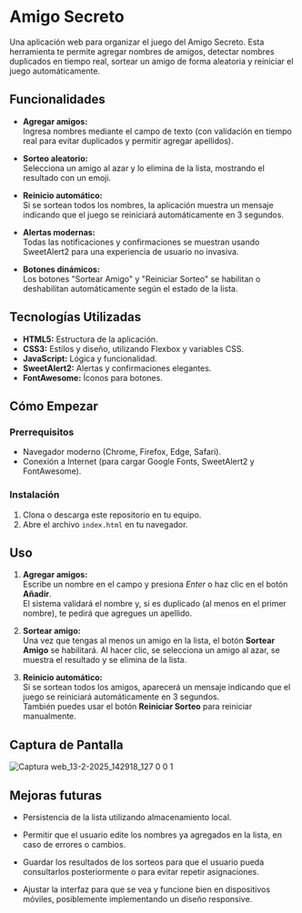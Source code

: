 # Amigo Secreto

Una aplicación web para organizar el juego del Amigo Secreto. Esta herramienta te permite agregar nombres de amigos, detectar nombres duplicados en tiempo real, sortear un amigo de forma aleatoria y reiniciar el juego automáticamente.

## Funcionalidades

- **Agregar amigos:**  
  Ingresa nombres mediante el campo de texto (con validación en tiempo real para evitar duplicados y permitir agregar apellidos).

- **Sorteo aleatorio:**  
  Selecciona un amigo al azar y lo elimina de la lista, mostrando el resultado con un emoji.

- **Reinicio automático:**  
  Si se sortean todos los nombres, la aplicación muestra un mensaje indicando que el juego se reiniciará automáticamente en 3 segundos.

- **Alertas modernas:**  
  Todas las notificaciones y confirmaciones se muestran usando SweetAlert2 para una experiencia de usuario no invasiva.

- **Botones dinámicos:**  
  Los botones "Sortear Amigo" y "Reiniciar Sorteo" se habilitan o deshabilitan automáticamente según el estado de la lista.

## Tecnologías Utilizadas

- **HTML5:** Estructura de la aplicación.
- **CSS3:** Estilos y diseño, utilizando Flexbox y variables CSS.
- **JavaScript:** Lógica y funcionalidad.
- **SweetAlert2:** Alertas y confirmaciones elegantes.
- **FontAwesome:** Íconos para botones.

## Cómo Empezar

### Prerrequisitos

- Navegador moderno (Chrome, Firefox, Edge, Safari).
- Conexión a Internet (para cargar Google Fonts, SweetAlert2 y FontAwesome).

### Instalación

1. Clona o descarga este repositorio en tu equipo.
2. Abre el archivo `index.html` en tu navegador.

## Uso

1. **Agregar amigos:**  
   Escribe un nombre en el campo y presiona *Enter* o haz clic en el botón **Añadir**.  
   El sistema validará el nombre y, si es duplicado (al menos en el primer nombre), te pedirá que agregues un apellido.

2. **Sortear amigo:**  
   Una vez que tengas al menos un amigo en la lista, el botón **Sortear Amigo** se habilitará. Al hacer clic, se selecciona un amigo al azar, se muestra el resultado y se elimina de la lista.

3. **Reinicio automático:**  
   Si se sortean todos los amigos, aparecerá un mensaje indicando que el juego se reiniciará automáticamente en 3 segundos.  
   También puedes usar el botón **Reiniciar Sorteo** para reiniciar manualmente.


## Captura de Pantalla
![Captura web_13-2-2025_142918_127 0 0 1](https://github.com/user-attachments/assets/a94683d8-bff9-4513-8407-6b20511b7037)


## Mejoras futuras

* Persistencia de la lista utilizando almacenamiento local.

* Permitir que el usuario edite los nombres ya agregados en la lista, en caso de errores o cambios.

* Guardar los resultados de los sorteos para que el usuario pueda consultarlos posteriormente o para evitar repetir asignaciones.

* Ajustar la interfaz para que se vea y funcione bien en dispositivos móviles, posiblemente implementando un diseño responsive.

